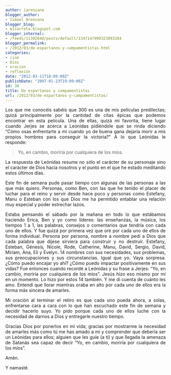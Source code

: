 ```yaml
---
author: iarenzana
blogger_author:
- Ismael Arenzana
blogger_blog:
- micarreta.blogspot.com
blogger_internal:
- /feeds/11302648/posts/default/1347147990323893284
blogger_permalink:
- /2012/03/de-espartanos-y-campamentistas.html
categories:
- cine
- Dios
- oracion
- reflexión
date: "2012-03-11T18:09:00Z"
publishDate: "2097-01-23T19:09:00Z"
id: 38
title: De espartanos y campamentistas
url: /2012/03/de-espartanos-y-campamentistas/
---
```

<p style="text-align: justify;">
  Los que me conocéis sabéis que 300 es una de mis películas predilectas; quizá principalmente por la cantidad de citas épicas que podemos encontrar en esta película. Una de ellas, quizá mi favorita, tiene lugar cuando Jerjes se acerca a Leónidas pidiéndole que se rinda diciendo &#8220;Cómo osas enfrentarte a mí cuando yo de buena gana dejaría morir a mis propios hombres para conseguir la victoria?&#8221; A lo que Leónidas le responde:
</p>

> <p style="text-align: justify;">
>   Yo, en cambio, moriría por cualquiera de los míos.
> </p>

<p style="text-align: justify;">
  La respuesta de Leónidas resume no sólo el carácter de su personaje sino el carácter de Dios hacia nosotros y el punto en el que he estado meditando estos últimos días.
</p>

<p style="text-align: justify;">
  Este fin de semana pude pasar tiempo con algunas de las personas a las que más quiero. Personas, como Ben, con las que he tenido el placer de luchar para el reino y servir desde hace poco y personas como Estefany, Manu o Esteban con los que Dios me ha permitido entablar una relación muy especial y poder estrechar lazos.
</p>

<p style="text-align: justify;">
  Estaba pensando el sábado por la mañana en todo lo que estábamos haciendo Erica, Ben y yo como líderes: las enseñanzas, la música, los tiempos 1 a 1, las palabras, consejos o comentarios que tendría con cada uno de ellos. Y fue quizá por primera vez que oré por cada uno de ellos de forma individual. Persona por persona, nombre a nombre pedí a Dios que cada palabra que dijese sirviera para construir y no destruir. Estefany, Esteban, Génesis, Nicole, Rode, Catherine, Manu, David, Sergio, David, Miriam, Ana, Eli y Evelyn. 14 nombres con sus necesidades, sus problemas, sus preocupaciones y sus circunstancias. Igual que yo. Vaya sorpresa. ¿Cómo puedo encajar yo ahí? ¿Cómo puedo impactar positivamente en sus vidas? Fue entonces cuando recordé a Leónidas y su frase a Jerjes: &#8220;Yo, en cambio, moriría por cualquiera de los míos&#8221;. Jesús hizo eso mismo por mí en un momento. Lo hizo por estos 14 también. Y me di cuenta de cuánto les amo. Entendí que llorar mientras oraba en alto por cada uno de ellos era la forma más sincera de amarles.
</p>

<p style="text-align: justify;">
  Mi oración al terminar el retiro es que cada uno pueda ahora, a solas, enfrentarse cara a cara con lo que han escuchado este fin de semana y decidir hacerlo suyo. Yo pido porque cada uno de ellos luche con la necesidad de darnos a Dios y entregarle nuestro tiempo.
</p>

<p style="text-align: justify;">
  Gracias Dios por ponerlos en mi vida; gracias por mostrarme la necesidad de amarles más como tú me has amado a mí y comprender que debería ser un Leónidas para ellos; alguien que les guíe (a ti) y que llegada la amenaza de Satanás sea capaz de decir &#8220;Yo, en cambio, moriría por cualquiera de los míos&#8221;.
</p>

<p style="text-align: justify;">
  Amén.
</p>

<p style="text-align: justify;">
  Y namasté.
</p>

